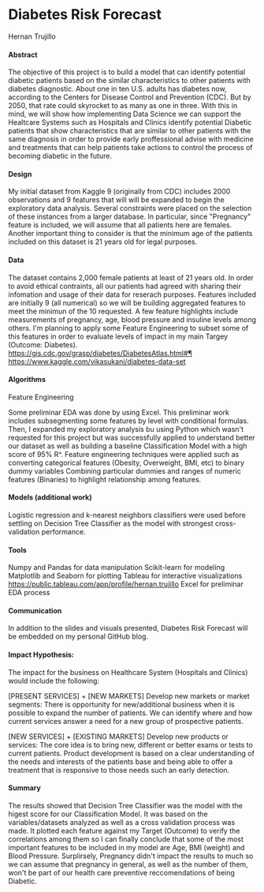 # Diabetes Risk Forecast
Hernan Trujillo

#### Abstract
The objective of this project is to build a model that can identify potential diabetic patients based on the similar characteristics to other patients with diabetes diagnostic. About one in ten U.S. adults has diabetes now, according to the Centers for Disease Control and Prevention (CDC). But by 2050, that rate could skyrocket to as many as one in three. With this in mind, we will show how implementing Data Science we can support the Healtcare Systems such as Hospitals and Clinics identify potential Diabetic patients that show characteristics that are similar to other patients with the same diagnosis in order to provide early proffessional advise with medicine and treatments that can help patients take actions to control the process of becoming diabetic in the future. 

#### Design
My initial dataset from Kaggle 9 (originally from CDC) includes 2000 observations and 9 features that will will be expanded to begin the exploratory data analysis. Several constraints were placed on the selection of these instances from a larger database. In particular, since "Pregnancy" feature is included, we will assume that all patients here are females. Another important thing to consider is that the minimum age of the patients included on this dataset is 21 years old for legal purposes.

#### Data
The dataset contains 2,000 female patients at least of 21 years old. In order to avoid ethical contraints, all our patients had agreed with sharing their infomation and usage of their data for reserach purposes. Features included are initially 9 (all numerical) so we will be building aggregated features to meet the minimun of the 10 requested. A few feature highlights include measurements of pregnancy, age, blood pressure and insuline levels among others. 
I'm planning to apply some Feature Engineering to subset some of this features in order to evaluate levels of impact in my main Targey (Outcome: Diabetes).
https://gis.cdc.gov/grasp/diabetes/DiabetesAtlas.html#¶
https://www.kaggle.com/vikasukani/diabetes-data-set

#### Algorithms
Feature Engineering

Some preliminar EDA was done by using Excel. This preliminar work includes subsegmenting some features by level with conditional formulas.  
Then, I expanded my exploratory analysis bu using Python  which wasn't requested for this project but was successfully applied to understand better our dataset as well as building a baseline Classification Model with a high score of 95% R^. Feature engineering techniques were applied such as converting categorical features (Obesity, Overweight, BMI, etc) to binary dummy variables
Combining particular dummies and ranges of numeric features (Binaries) to highlight relationship among features.

#### Models (additional work)

Logistic regression and k-nearest neighbors classifiers were used before settling on Decision Tree Classifier as the model with strongest cross-validation performance. 

#### Tools
Numpy and Pandas for data manipulation
Scikit-learn for modeling
Matplotlib and Seaborn for plotting
Tableau for interactive visualizations https://public.tableau.com/app/profile/hernan.trujillo
Excel for preliminar EDA process

#### Communication
In addition to the slides and visuals presented, Diabetes Risk Forecast will be embedded on my personal GitHub blog.

#### Impact Hypothesis:
The impact for the business on Healthcare System (Hospitals and Clinics) would include the following:

[PRESENT SERVICES] + [NEW MARKETS] Develop new markets or market segments:
There is opportunity for new/additional business when it is possible to expand the number of patients. We can identify where and how current services answer a need for a new group of prospective patients.

[NEW SERVICES] + [EXISTING MARKETS] Develop new products or services:
The core idea is to bring new, different or better exams or tests to current patients. Product development is based on a clear understanding of the needs and interests of the patients base and being able to offer a treatment that is responsive to those needs such an early detection.

#### Summary

The results showed that Decision Tree Classifier was the model with the higest score for our Classification Model. It was based on the variables/datasets analyzed as well as a cross validation process was made. It plotted each feature against my Target (Outcome) to verify the correlations among them so I can finally conclude that some of the most important features to be included in my model are Age, BMI (weight) and Blood Pressure. Surplirsely, Pregnancy didn't impact the results to much so we can assume that pregnancy in general, as well as the number of them, won't be part of our health care preventive reccomendations of being Diabetic. 
